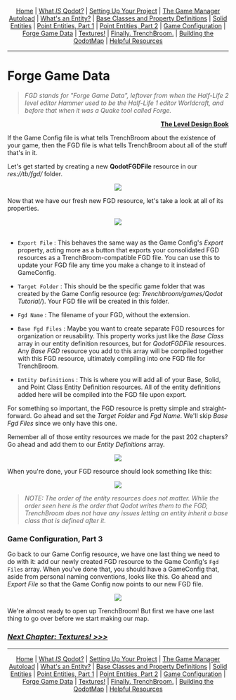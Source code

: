 <p align=center>
<a href="../readme.md">Home</a> |
<a href="docs/qodot.md">What <i>IS</i> Qodot?</a> | 
<a href="docs/setup.md">Setting Up Your Project</a> | 
<a href="docs/gamemanager.md">The Game Manager Autoload</a> | 
<a href="docs/entities.md">What's an Entity?</a> | 
<a href="docs/baseclass.md">Base Classes and Property Definitions</a> | 
<a href="docs/solidclass.md">Solid Entities</a> | 
<a href="docs/pointclass.md">Point Entities, Part 1</a> | 
<a href="docs/pointclass2.md">Point Entities, Part 2</a> | 
<a href="docs/gameconfig.md">Game Configuration</a> | 
<a href="docs/fgd.md">Forge Game Data</a> | 
<a href="docs/textures.md">Textures!</a> | 
<a href="docs/trenchbroom.md">Finally. TrenchBroom.</a> | 
<a href="docs/qodotmap.md">Building the QodotMap</a> | 
<a href="docs/resources.md">Helpful Resources</a>
</p>

---

# Forge Game Data

> _FGD stands for "Forge Game Data", leftover from when the Half-Life 2 level editor Hammer used to be the Half-Life 1 editor Worldcraft, and before that when it was a Quake tool called Forge._

<p align=right><a href="https://book.leveldesignbook.com/appendix/resources/formats/fgd#history"><b>The Level Design Book</b></a><br>

If the Game Config file is what tells TrenchBroom about the existence of your game, then the FGD file is what tells TrenchBroom about all of the stuff that's in it.

Let's get started by creating a new **QodotFGDFile** resource in our _res://tb/fgd/_ folder.

<p align=center><img src="../images/fgd0.png"><br>

Now that we have our fresh new FGD resource, let's take a look at all of its properties.

<p align=center><img src="../images/fgd1.png"><br><br>

- `Export File` : This behaves the same way as the Game Config's _Export_ property, acting more as a button that exports your consolidated FGD resources as a TrenchBroom-compatible FGD file. You can use this to update your FGD file any time you make a change to it instead of GameConfig.

- `Target Folder` : This should be the specific game folder that was created by the Game Config resource (eg: _Trenchbroom/games/Qodot Tutorial/_). Your FGD file will be created in this folder.

- `Fgd Name` : The filename of your FGD, without the extension.

- `Base Fgd Files` : Maybe you want to create separate FGD resources for organization or reusability. This property works just like the _Base Class_ array in our entity definition resources, but for _QodotFGDFile_ resources. Any _Base FGD_ resource you add to this array will be compiled together with this FGD resource, ultimately compiling into one FGD file for TrenchBroom.

- `Entity Definitions` : This is where you will add all of your Base, Solid, and Point Class Entity Definition resources. All of the entity definitions added here will be compiled into the FGD file upon export.

For something so important, the FGD resource is pretty simple and straight-forward. Go ahead and set the _Target Folder_ and _Fgd Name_. We'll skip _Base Fgd Files_ since we only have this one.

Remember all of those entity resources we made for the past 202 chapters? Go ahead and add them to our _Entity Definitions_ array.

<p align=center><img src="../images/all-of-them-palpatine.gif">

When you're done, your FGD resource should look something like this:

<p align=center><img src="../images/fgd2.png">

> _NOTE: The order of the entity resources does not matter. While the order seen here is the order that Qodot writes them to the FGD, TrenchBroom does not have any issues letting an entity inherit a base class that is defined after it._

### Game Configuration, Part 3

Go back to our Game Config resource, we have one last thing we need to do with it: add our newly created FGD resource to the Game Config's `Fgd Files` array. When you've done that, you should have a GameConfig that, aside from personal naming conventions, looks like this. Go ahead and _Export File_ so that the Game Config now points to our new FGD file.

<p align=center><img src="../images/tb_config3.png"><br>

We're almost ready to open up TrenchBroom! But first we have one last thing to go over before we start making our map.

### [**_Next Chapter: Textures! >>>_**](textures.md)

---

<p align=center>
<a href="../readme.md">Home</a> |
<a href="docs/qodot.md">What <i>IS</i> Qodot?</a> | 
<a href="docs/setup.md">Setting Up Your Project</a> | 
<a href="docs/gamemanager.md">The Game Manager Autoload</a> | 
<a href="docs/entities.md">What's an Entity?</a> | 
<a href="docs/baseclass.md">Base Classes and Property Definitions</a> | 
<a href="docs/solidclass.md">Solid Entities</a> | 
<a href="docs/pointclass.md">Point Entities, Part 1</a> | 
<a href="docs/pointclass2.md">Point Entities, Part 2</a> | 
<a href="docs/gameconfig.md">Game Configuration</a> | 
<a href="docs/fgd.md">Forge Game Data</a> | 
<a href="docs/textures.md">Textures!</a> | 
<a href="docs/trenchbroom.md">Finally. TrenchBroom.</a> | 
<a href="docs/qodotmap.md">Building the QodotMap</a> | 
<a href="docs/resources.md">Helpful Resources</a>
</p>
